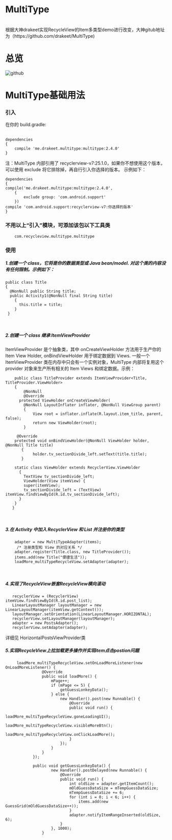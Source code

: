 # MultiType
</br>
根据大神drakeet实现RecycleView的Item多类型demo进行改变，大神gitub地址为（https://github.com/drakeet/MultiType)
</br>

# 总览</br>
  ![github](https://raw.githubusercontent.com/hunimeizi/RecycleViewMultiType/master/app/src/main/res/mipmap-hdpi/zonglan_iamge.jpg "github")
 
# MultiType基础用法</br>

### 引入</br>

在你的 build.gradle:</br></br>

    dependencies
    {
        compile 'me.drakeet.multitype:multitype:2.4.0'
    }

注：MultiType 内部引用了 recyclerview-v7:25.1.0，如果你不想使用这个版本，
可以使用 exclude 将它排除掉，再自行引入你选择的版本。
示例如下：

    dependencies
    {
    compile('me.drakeet.multitype:multitype:2.4.0',
        {
            exclude group: 'com.android.support'
        })
    compile 'com.android.support:recyclerview-v7:你选择的版本'
    }

### 不用以上“引入”模块，可添加该包以下工具类  
        com.recycleview.multitype.multitype
        
### 使用</br>
##### 1.创建一个 class，它将是你的数据类型或 Java bean/model. 对这个类的内容没有任何限制。示例如下：</br>

    public class Title
    {
      @NonNull public String title;
      public Activity1(@NonNull final String title)
        {
          this.title = title;
        }
     }
  </br>

##### 2.创建一个 class 继承 ItemViewProvider</br>
  ItemViewProvider 是个抽象类，其中 onCreateViewHolder 方法用于生产你的 Item View Holder, onBindViewHolder 用于绑定数据到 Views. 一般一个 ItemViewProvider 类在内存中只会有一个实例对象，MultiType 内部将复用这个 provider 对象来生产所有相关的 Item Views 和绑定数据。示例：
</br>

        public class TitleProvider extends ItemViewProvider<Title, TitleProvider.ViewHolder>
        {
            @NonNull
            @Override
          protected ViewHolder onCreateViewHolder(
            @NonNull LayoutInflater inflater, @NonNull ViewGroup parent)
            {
                View root = inflater.inflate(R.layout.item_title, parent, false);
                return new ViewHolder(root);
            }

         @Override
        protected void onBindViewHolder(@NonNull ViewHolder holder, @NonNull Title title)
           {
                holder.tv_sectionDivide_left.setText(title.title);
           }

        static class ViewHolder extends RecyclerView.ViewHolder
          {
            TextView tv_sectionDivide_left;
            ViewHolder(View itemView) {
            super(itemView);
            tv_sectionDivide_left = (TextView) itemView.findViewById(R.id.tv_sectionDivide_left);
          }
        }
       }
</br>

##### 3.在 Activity 中加入 RecyclerView 和 List 并注册你的类型
        adapter = new MultiTypeAdapter(items);
         /* 注册类型和 View 的对应关系 */
        adapter.register(Title.class, new TitleProvider());
        items.add(new Title("便捷生活"));
        loadMore_multiTypeRecycleView.setAdapter(adapter);
</br>

##### 4.实现了RecycleView嵌套RecycleView横向滚动
       recyclerView = (RecyclerView) itemView.findViewById(R.id.post_list);
       LinearLayoutManager layoutManager = new LinearLayoutManager(itemView.getContext());
       layoutManager.setOrientation(LinearLayoutManager.HORIZONTAL);
       recyclerView.setLayoutManager(layoutManager);
       adapter = new PostsAdapter();
       recyclerView.setAdapter(adapter);
  详细见 HorizontalPostsViewProvider类
##### 5.实现RecycleView上拉加载更多操作并实现item点击postion问题
         loadMore_multiTypeRecycleView.setOnLoadMoreListener(new OnLoadMoreListener() {
                    @Override
                    public void loadMore() {
                        mPage++;
                        if (mPage <= 5) {
                            getGuessLonkeyData();
                        } else {
                            new Handler().post(new Runnable() {
                                @Override
                                public void run() {
                                    loadMore_multiTypeRecycleView.goneLoadingUI();
                                    loadMore_multiTypeRecycleView.visibleMoreBtn();
                                    loadMore_multiTypeRecycleView.onClickLoadMore();
                                }
                            });
                        }
                    }
                });

                public void getGuessLonkeyData() {
                        new Handler().postDelayed(new Runnable() {
                            @Override
                            public void run() {
                                int oldSize = adapter.getItemCount();
                                mOldGuessDataSize = mTempGuessDataSize;
                                mTempGuessDataSize += 6;
                                for (int i = 0; i < 6; i++) {
                                    items.add(new GuessGrid(mOldGuessDataSize++));
                                }
                                adapter.notifyItemRangeInserted(oldSize, 6);
                            }
                        }, 1000);
                    }

